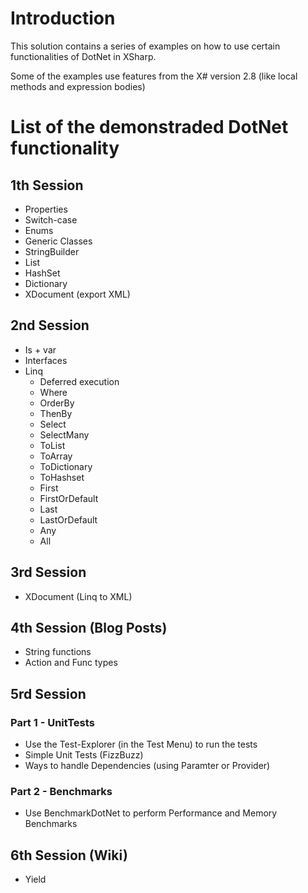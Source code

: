 # Introduction

This solution contains a series of examples on how to use certain functionalities of DotNet in XSharp. 

Some of the examples use features from the X# version 2.8 (like local methods and expression bodies)

# List of the demonstraded DotNet functionality

## 1th Session

* Properties
* Switch-case
* Enums
* Generic Classes
* StringBuilder
* List
* HashSet
* Dictionary
* XDocument (export XML)

## 2nd Session

* Is + var
* Interfaces
* Linq
  * Deferred execution
  * Where
  * OrderBy
  * ThenBy
  * Select
  * SelectMany
  * ToList
  * ToArray
  * ToDictionary
  * ToHashset
  * First
  * FirstOrDefault
  * Last
  * LastOrDefault
  * Any
  * All
 
## 3rd Session

* XDocument (Linq to XML)

## 4th Session (Blog Posts)

* String functions
* Action and Func types

## 5rd Session

### Part 1 - UnitTests

* Use the Test-Explorer (in the Test Menu) to run the tests 
* Simple Unit Tests (FizzBuzz)
* Ways to handle Dependencies (using Paramter or Provider)

### Part 2 - Benchmarks

* Use BenchmarkDotNet to perform Performance and Memory Benchmarks

## 6th Session (Wiki)

* Yield
